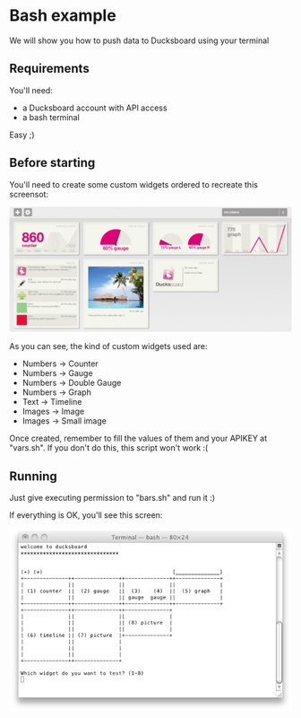 Bash example
============

We will show you how to push data to Ducksboard using your terminal


Requirements
---------------

You'll need:

* a Ducksboard account with API access
* a bash terminal

Easy ;) 

Before starting 
------------------

You'll need to create some custom widgets ordered to recreate this screensot: 

<img width=800 src="https://github.com/ducksboard/API-Examples/raw/master/Bash/bash_dashboard_screenshot.png" />


As you can see, the kind of custom widgets used are:

* Numbers -> Counter
* Numbers -> Gauge
* Numbers -> Double Gauge
* Numbers -> Graph
* Text -> Timeline
* Images -> Image
* Images -> Small image

Once created, remember to fill the values of them and your APIKEY at "vars.sh". If you don't do this, this script won't work :(  

Running
----------

Just give executing permission to "bars.sh" and run it :)

If everything is OK, you'll see this screen:

<img width=600 src="https://github.com/ducksboard/API-Examples/raw/master/Bash/bash_terminal_screenshot.png" />

